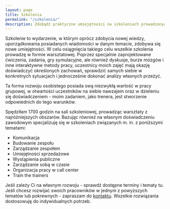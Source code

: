 ```yaml
---
layout: page
title: Szkolenia
permalink: "/szkolenia/"
description: Zdobądź praktyczne umiejętności na szkoleniach prowadzonych przez Aleksandrę Demko. Treść szkoleń dostosowana do potrzeb i oczekiwań klientów
---
```


Szkolenie to wydarzenie, w którym oprócz zdobycia nowej wiedzy, uporządkowania posiadanych wiadomości w danym temacie, zdobywa się nowe umiejętności. W celu osiągnięcia takiego celu wszelkie szkolenia prowadzę w formie warsztatowej. Poprzez specjalnie zaprojektowane ćwiczenia, zadania, gry symulacyjne, ale również dyskusje, burze mózgów i inne interaktywne metody pracy, uczestnicy moich zajęć mają okazję doświadczyć określonych zachowań, sprawdzić samych siebie w konkretnych sytuacjach i jednocześnie dokonać analizy własnych przeżyć.

Ta forma rozwoju osobistego posiada swą niezwykłą wartość w pracy grupowej, w otwartości uczestników na siebie nawzajem oraz w dzieleniu się doświadczeniem - moim zadaniem, jako trenera, jest stworzenie odpowiednich do tego warunków.  
	
Spędziłam 1700 godzin na sali szkoleniowej, prowadząc warsztaty z najróżniejszych obszarów. Bazując również na własnym doświadczeniu zawodowym specjalizuję się w szkoleniach  związanych m. in. z poniższymi tematami:

- Komunikacja
- Budowanie zespołu 
- Zarządzanie zespołem
- Umiejętności sprzedażowe
- Wystąpienia publiczne 
- Zarządzanie sobą w czasie
- Organizacja pracy w call center
- Train the trainers

Jeśli zależy Ci na własnym rozwoju - sprawdź dostępne terminy i tematy tu. Jeśli chcesz rozwijać swoich pracowników w jednym z powyższych tematów lub pokrewnych - zapraszam do [kontaktu](http://www.demcoach.com/kontakt). Wszelkie rozwiązania dostosowuję do indywidualnych potrzeb.

